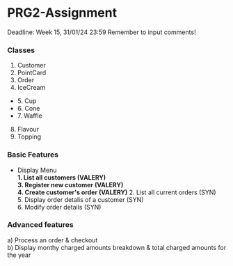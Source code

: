 # PRG2-Assignment
Deadline:  Week 15, 31/01/24 23:59
Remember to input comments!

### Classes
1. Customer
2. PointCard
3. Order
4. IceCream
  * 5\. Cup
  * 6\. Cone
  * 7\. Waffle
8. Flavour
9. Topping


### Basic Features
* Display Menu  
**1\. List all customers (VALERY)**  
**3\. Register new customer (VALERY)**  
**4\. Create customer's order (VALERY)**
2\. List all current orders (SYN)  
5\. Display order detalis of a customer (SYN)  
6\. Modify order details (SYN)

### Advanced features
a) Process an order & checkout  
b) Display monthy charged amounts breakdown & total charged amounts for the year
